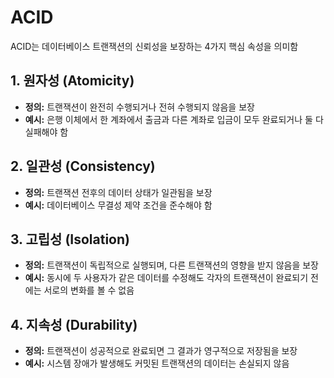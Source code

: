 # ACID

ACID는 데이터베이스 트랜잭션의 신뢰성을 보장하는 4가지 핵심 속성을 의미함

## 1. 원자성 (Atomicity)
- **정의:** 트랜잭션이 완전히 수행되거나 전혀 수행되지 않음을 보장
- **예시:** 은행 이체에서 한 계좌에서 출금과 다른 계좌로 입금이 모두 완료되거나 둘 다 실패해야 함

## 2. 일관성 (Consistency)
- **정의:** 트랜잭션 전후의 데이터 상태가 일관됨을 보장
- **예시:** 데이터베이스 무결성 제약 조건을 준수해야 함

## 3. 고립성 (Isolation)
- **정의:** 트랜잭션이 독립적으로 실행되며, 다른 트랜잭션의 영향을 받지 않음을 보장
- **예시:** 동시에 두 사용자가 같은 데이터를 수정해도 각자의 트랜잭션이 완료되기 전에는 서로의 변화를 볼 수 없음

## 4. 지속성 (Durability)
- **정의:** 트랜잭션이 성공적으로 완료되면 그 결과가 영구적으로 저장됨을 보장
- **예시:** 시스템 장애가 발생해도 커밋된 트랜잭션의 데이터는 손실되지 않음
